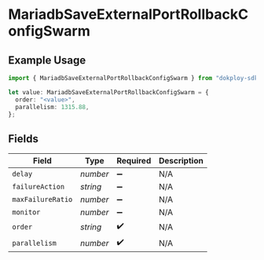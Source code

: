 # MariadbSaveExternalPortRollbackConfigSwarm

## Example Usage

```typescript
import { MariadbSaveExternalPortRollbackConfigSwarm } from "dokploy-sdk/models/operations";

let value: MariadbSaveExternalPortRollbackConfigSwarm = {
  order: "<value>",
  parallelism: 1315.88,
};
```

## Fields

| Field              | Type               | Required           | Description        |
| ------------------ | ------------------ | ------------------ | ------------------ |
| `delay`            | *number*           | :heavy_minus_sign: | N/A                |
| `failureAction`    | *string*           | :heavy_minus_sign: | N/A                |
| `maxFailureRatio`  | *number*           | :heavy_minus_sign: | N/A                |
| `monitor`          | *number*           | :heavy_minus_sign: | N/A                |
| `order`            | *string*           | :heavy_check_mark: | N/A                |
| `parallelism`      | *number*           | :heavy_check_mark: | N/A                |
